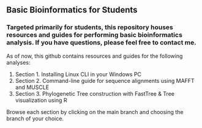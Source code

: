 ## Basic Bioinformatics for Students
### Targeted primarily for students, this repository houses resources and guides for performing basic bioinformatics analysis. If you have questions, please feel free to contact me. 

As of now, this github contains resources and guides for the following analyses:

1. Section 1. Installing Linux CLI in your Windows PC
2. Section 2. Command-line guide for sequence alignments using MAFFT and MUSCLE
3. Section 3. Phylogenetic Tree construction with FastTree & Tree visualization using R

Browse each section by clicking on the main branch and choosing the branch of your choice.
